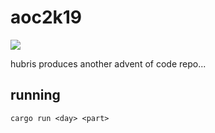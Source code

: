 # aoc2k19

![](https://github.com/clarkenciel/aoc2k19/workflows/Verify/badge.svg?branch=master)

hubris produces another advent of code repo...

## running

`cargo run <day> <part>`
